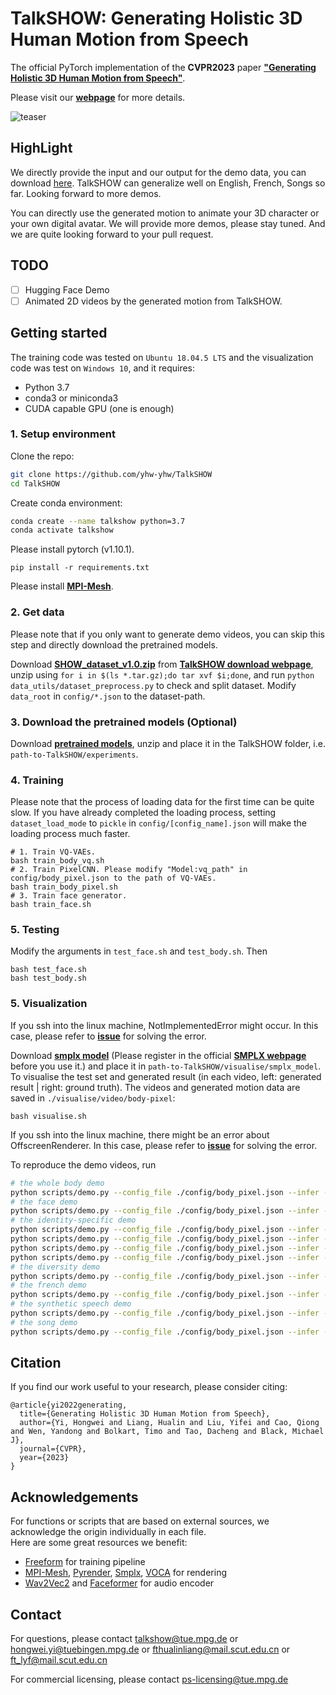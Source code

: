 # TalkSHOW: Generating Holistic 3D Human Motion from Speech

The official PyTorch implementation of the **CVPR2023** paper [**"Generating Holistic 3D Human Motion from Speech"**](https://arxiv.org/abs/2212.04420).

Please visit our [**webpage**](https://talkshow.is.tue.mpg.de/) for more details.

![teaser](visualise/teaser_01.png)

## HighLight

We directly provide the input and our output for the demo data, you can download [here](https://drive.google.com/file/d/1AoHTO9ML-IfatuRqPKQrsU0S-TZrQfsl/view?usp=share_link). TalkSHOW can generalize well on English, French, Songs so far. Looking forward to more demos. 

You can directly use the generated motion to animate your 3D character or your own digital avatar. We will provide more demos, please stay tuned. And we are quite looking forward to your pull request.


## TODO

- [ ] Hugging Face Demo
- [ ] Animated 2D videos by the generated motion from TalkSHOW.

## Getting started

The training code was tested on `Ubuntu 18.04.5 LTS` and the visualization code was test on `Windows 10`, and it requires:

* Python 3.7
* conda3 or miniconda3
* CUDA capable GPU (one is enough)



### 1. Setup environment

Clone the repo:
  ```bash
  git clone https://github.com/yhw-yhw/TalkSHOW
  cd TalkSHOW
  ```  
Create conda environment:
```bash
conda create --name talkshow python=3.7
conda activate talkshow
```
Please install pytorch (v1.10.1).

    pip install -r requirements.txt
    
Please install [**MPI-Mesh**](https://github.com/MPI-IS/mesh).

### 2. Get data

Please note that if you only want to generate demo videos, you can skip this step and directly download the pretrained models.

Download [**SHOW_dataset_v1.0.zip**](https://download.is.tue.mpg.de/download.php?domain=talkshow&resume=1&sfile=SHOW_dataset_v1.0.zip) from [**TalkSHOW download webpage**](https://talkshow.is.tue.mpg.de/download.php),
unzip using ``for i in $(ls *.tar.gz);do tar xvf $i;done``,
and run ``python data_utils/dataset_preprocess.py`` to check and split dataset.
Modify ``data_root`` in ``config/*.json`` to the dataset-path.

### 3. Download the pretrained models (Optional)

Download [**pretrained models**](https://drive.google.com/file/d/1jKBS_30NMM_NZEyUSBDSgBcRJmlH77a-/view?usp=sharing),
unzip and place it in the TalkSHOW folder, i.e. ``path-to-TalkSHOW/experiments``.

### 4. Training
Please note that the process of loading data for the first time can be quite slow. If you have already completed the loading process, setting ``dataset_load_mode`` to ``pickle`` in ``config/[config_name].json`` will make the loading process much faster.

    # 1. Train VQ-VAEs. 
    bash train_body_vq.sh
    # 2. Train PixelCNN. Please modify "Model:vq_path" in config/body_pixel.json to the path of VQ-VAEs.
    bash train_body_pixel.sh
    # 3. Train face generator.
    bash train_face.sh

### 5. Testing

Modify the arguments in ``test_face.sh`` and ``test_body.sh``. Then

    bash test_face.sh
    bash test_body.sh

### 5. Visualization

If you ssh into the linux machine, NotImplementedError might occur. In this case, please refer to [**issue**](https://github.com/MPI-IS/mesh/issues/66) for solving the error.

Download [**smplx model**](https://drive.google.com/file/d/1Ly_hQNLQcZ89KG0Nj4jYZwccQiimSUVn/view?usp=share_link) (Please register in the official [**SMPLX webpage**](https://smpl-x.is.tue.mpg.de) before you use it.)
and place it in ``path-to-TalkSHOW/visualise/smplx_model``.
To visualise the test set and generated result (in each video, left: generated result | right: ground truth).
The videos and generated motion data are saved in ``./visualise/video/body-pixel``:
    
    bash visualise.sh

If you ssh into the linux machine, there might be an error about OffscreenRenderer. In this case, please refer to [**issue**](https://github.com/MPI-IS/mesh/issues/66) for solving the error.

To reproduce the demo videos, run
```bash
# the whole body demo
python scripts/demo.py --config_file ./config/body_pixel.json --infer --audio_file ./demo_audio/1st-page.wav --id 0 --whole_body
# the face demo
python scripts/demo.py --config_file ./config/body_pixel.json --infer --audio_file ./demo_audio/style.wav --id 0 --only_face
# the identity-specific demo
python scripts/demo.py --config_file ./config/body_pixel.json --infer --audio_file ./demo_audio/style.wav --id 0
python scripts/demo.py --config_file ./config/body_pixel.json --infer --audio_file ./demo_audio/style.wav --id 1
python scripts/demo.py --config_file ./config/body_pixel.json --infer --audio_file ./demo_audio/style.wav --id 2
python scripts/demo.py --config_file ./config/body_pixel.json --infer --audio_file ./demo_audio/style.wav --id 3 --stand
# the diversity demo
python scripts/demo.py --config_file ./config/body_pixel.json --infer --audio_file ./demo_audio/style.wav --id 0 --num_samples 12
# the french demo
python scripts/demo.py --config_file ./config/body_pixel.json --infer --audio_file ./demo_audio/french.wav --id 0
# the synthetic speech demo
python scripts/demo.py --config_file ./config/body_pixel.json --infer --audio_file ./demo_audio/rich.wav --id 0
# the song demo
python scripts/demo.py --config_file ./config/body_pixel.json --infer --audio_file ./demo_audio/song.wav --id 0

````
## Citation
If you find our work useful to your research, please consider citing:
```
@article{yi2022generating,
  title={Generating Holistic 3D Human Motion from Speech},
  author={Yi, Hongwei and Liang, Hualin and Liu, Yifei and Cao, Qiong and Wen, Yandong and Bolkart, Timo and Tao, Dacheng and Black, Michael J},
  journal={CVPR},
  year={2023}
}
```

## Acknowledgements
For functions or scripts that are based on external sources, we acknowledge the origin individually in each file.  
Here are some great resources we benefit:  
- [Freeform](https://github.com/TheTempAccount/Co-Speech-Motion-Generation) for training pipeline
- [MPI-Mesh](https://github.com/MPI-IS/mesh), [Pyrender](https://github.com/mmatl/pyrender), [Smplx](https://github.com/vchoutas/smplx), [VOCA](https://github.com/TimoBolkart/voca) for rendering  
- [Wav2Vec2](https://huggingface.co/facebook/wav2vec2-base-960h) and [Faceformer](https://github.com/EvelynFan/FaceFormer) for audio encoder

## Contact
For questions, please contact talkshow@tue.mpg.de or hongwei.yi@tuebingen.mpg.de or fthualinliang@mail.scut.edu.cn or ft_lyf@mail.scut.edu.cn

For commercial licensing, please contact ps-licensing@tue.mpg.de

